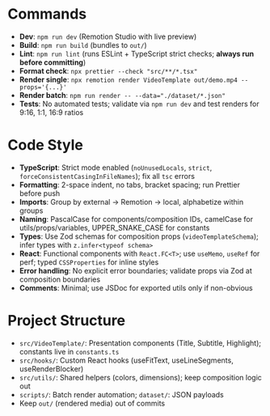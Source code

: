 # Commands

- **Dev**: `npm run dev` (Remotion Studio with live preview)
- **Build**: `npm run build` (bundles to `out/`)
- **Lint**: `npm run lint` (runs ESLint + TypeScript strict checks; **always run before committing**)
- **Format check**: `npx prettier --check "src/**/*.tsx"`
- **Render single**: `npx remotion render VideoTemplate out/demo.mp4 --props='{...}'`
- **Render batch**: `npm run render -- --data="./dataset/*.json"`
- **Tests**: No automated tests; validate via `npm run dev` and test renders for 9:16, 1:1, 16:9 ratios

# Code Style

- **TypeScript**: Strict mode enabled (`noUnusedLocals`, `strict`, `forceConsistentCasingInFileNames`); fix all `tsc` errors
- **Formatting**: 2-space indent, no tabs, bracket spacing; run Prettier before push
- **Imports**: Group by external → Remotion → local, alphabetize within groups
- **Naming**: PascalCase for components/composition IDs, camelCase for utils/props/variables, UPPER_SNAKE_CASE for constants
- **Types**: Use Zod schemas for composition props (`videoTemplateSchema`); infer types with `z.infer<typeof schema>`
- **React**: Functional components with `React.FC<T>`; use `useMemo`, `useRef` for perf; typed `CSSProperties` for inline styles
- **Error handling**: No explicit error boundaries; validate props via Zod at composition boundaries
- **Comments**: Minimal; use JSDoc for exported utils only if non-obvious

# Project Structure

- `src/VideoTemplate/`: Presentation components (Title, Subtitle, Highlight); constants live in `constants.ts`
- `src/hooks/`: Custom React hooks (useFitText, useLineSegments, useRenderBlocker)
- `src/utils/`: Shared helpers (colors, dimensions); keep composition logic out
- `scripts/`: Batch render automation; `dataset/`: JSON payloads
- Keep `out/` (rendered media) out of commits
